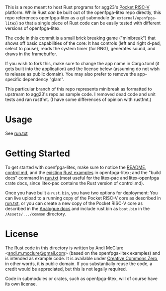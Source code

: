 This is a repo meant to host Rust programs for agg23's [Pocket RISC-V](https://github.com/agg23/openfpga-litex) platform. While Rust *can* be built out of the openfpga-litex repo directly, this repo references openfpga-litex as a git submodule (in `external/openfpga-litex`) so that a single piece of Rust code can be easily tested with different versions of openfpga-litex.

The code in this commit is a small brick breaking game ("minibreak") that shows off basic capabilities of the core: It has controls (left and right d-pad, select to pause), reads the system timer (for RNG), generates sound, and draws in the framebuffer.

If you wish to fork this, make sure to change the app name in Cargo.toml (it gets built into the application) and the license below (assuming do not wish to release as public domain). You may also prefer to remove the app-specific dependency "glam".

This particular branch of this repo represents minibreak as formatted to upstream to agg23's repo as sample code. I removed dead code and unit tests and ran rustfmt. (I have some differences of opinion with rustfmt.)

# Usage

See [run.txt](run.txt)

# Getting Started

To get started with openfpga-litex, make sure to notice the [README](external/openfpga-litex), [control.md](external/openfpga-litex/docs/control.md), and the [existing Rust examples](external/openfpga-litex/lang/rust/examples) in openfpga-litex; and the "build docs" command in [run.txt](run.txt) (most useful for the litex-pac and litex-openfpga crate docs, since litex-pac contains the Rust version of control.md).

Once you have built a `rust.bin`, you have two options for deployment: You can live upload to a running copy of the Pocket RISC-V core as described in [run.txt](run.txt), or you can create a new copy of the Pocket RISC-V core as described in the [Analogue docs](https://www.analogue.co/developer/docs/packaging-a-core) and include rust.bin as `boot.bin` in the `/Assets/.../common` directory.

# License

The Rust code in this directory is written by Andi McClure <<andi.m.mcclure@gmail.com>> (based on the openfpga-litex examples) and is intended as example code. It is available under [Creative Commons Zero](https://creativecommons.org/publicdomain/zero/1.0/legalcode), in other words, it is public domain. If you substantially reuse the code, a credit would be appreciated, but this is not legally required.

Code in submodules or crates, such as openfpga-litex, will of course have its own license.
